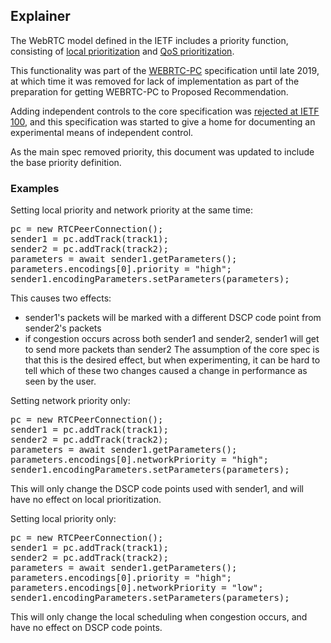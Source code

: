 ## Explainer

The WebRTC model defined in the IETF includes a priority function, consisting of [local prioritization](https://tools.ietf.org/html/draft-ietf-rtcweb-transports-17#section-4.1) and [QoS prioritization](https://tools.ietf.org/html/draft-ietf-rtcweb-transports-17#section-4.2).

This functionality was part of the [WEBRTC-PC](https://w3c.github.io/webrtc-pc/) specification until late 2019, at which time it was removed for lack of
implementation as part of the preparation for getting WEBRTC-PC to Proposed Recommendation.

Adding independent controls to the core specification was [rejected at IETF 100](https://datatracker.ietf.org/meeting/100/materials/minutes-100-rtcweb/), and this specification was started to give a home for documenting an experimental means of independent control.

As the main spec removed priority, this document was updated to include the base priority definition.

### Examples

Setting local priority and network priority at the same time:
<pre>
pc = new RTCPeerConnection();
sender1 = pc.addTrack(track1);
sender2 = pc.addTrack(track2);
parameters = await sender1.getParameters();
parameters.encodings[0].priority = "high";
sender1.encodingParameters.setParameters(parameters);
</pre>
This causes two effects:
- sender1's packets will be marked with a different DSCP code point from sender2's packets
- if congestion occurs across both sender1 and sender2, sender1 will get to send more packets than sender2
The assumption of the core spec is that this is the desired effect, but when experimenting, it can be hard to tell which of these two changes caused a change in performance as seen by the user.

Setting network priority only:

<pre>
pc = new RTCPeerConnection();
sender1 = pc.addTrack(track1);
sender2 = pc.addTrack(track2);
parameters = await sender1.getParameters();
parameters.encodings[0].networkPriority = "high";
sender1.encodingParameters.setParameters(parameters);
</pre>

This will only change the DSCP code points used with sender1, and will have no effect on local prioritization.

Setting local priority only:

<pre>
pc = new RTCPeerConnection();
sender1 = pc.addTrack(track1);
sender2 = pc.addTrack(track2);
parameters = await sender1.getParameters();
parameters.encodings[0].priority = "high";
parameters.encodings[0].networkPriority = "low";
sender1.encodingParameters.setParameters(parameters);
</pre>

This will only change the local scheduling when congestion occurs, and have no effect on DSCP code points.
